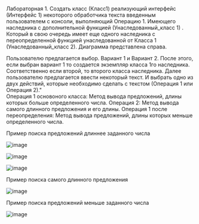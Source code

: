 Лабораторная 1.
Создать класс (Класс1) реализующий интерфейс (Интерфейс 1) некоторого обработчика текста введенным пользователем с консоли, выполняющий Операцию 1. Имеющего наследника с дополнительной функцией (Унаследованный_класс 1) . Который в свою очередь имеет еще одного наследника с переопределенной функцией унаследованной от Класса 1 (Унаследованный_класс 2). Диаграмма представлена справа.

Пользователю предлагается выбор. Вариант 1 и Вариант 2. После этого, если выбран вариант 1 то создается экземпляр класса 1го наследника. Соответственно если второй, то второго класса наследника. Далее пользователю предлагается ввести некоторый текст. И выбрать одно из двух действий, которые необходимо сделать с текстом (Операция 1 или Операция 2)."		
Операция 1 основоного класса: Метод вывода предложений, длины которых больше определенного числа.
Операция 2: Метод вывода самого длинного предложения и его длины.
Операция 1 после переопределения: Метод вывода предложений, длины которых меньше определенного числа.

Пример поиска предложений длиннее заданного числа

![image](https://github.com/user-attachments/assets/36bcfa6a-22fe-4139-9a71-20ed28dee014)

![image](https://github.com/user-attachments/assets/b1d1aa27-aeb4-4640-8b8c-b82474af3234)


![image](https://github.com/user-attachments/assets/f26b2552-e1ce-4b76-843a-25479e66b6eb)

Пример поиска самого длинного предложения

![image](https://github.com/user-attachments/assets/91445f02-a13c-4069-89c5-3831cbaf04cc)

Пример поиска предложений меньше заданного числа

![image](https://github.com/user-attachments/assets/36ca2e96-52aa-4ea3-b97d-aef20d9071c4)

